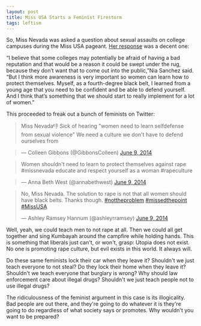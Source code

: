 ```yaml
---
layout: post
title: Miss USA Starts a Feminist Firestorm
tags: leftism
---
```


So, Miss Nevada was asked a question about sexual assaults on college campuses during the Miss USA pageant. [Her response](http://townhall.com/tipsheet/katiepavlich/2014/06/09/feminists-freak-out-over-miss-nevada-suggestion-women-learn-self-defense-n1849213) was a decent one:

 “I believe that some colleges may potentially be afraid of having a bad reputation and that would be a reason it could be swept under the rug, because they don’t want that to come out into the public,”Nia Sanchez said. “But I think more awareness is very important so women can learn how to protect themselves. Myself, as a fourth-degree black belt, I learned from a young age that you need to be confident and be able to defend yourself. And I think that’s something that we should start to really implement for a lot of women.”

This proceeded to freak out a bunch of feminists on Twitter:

> Miss Nevada👎 Sick of hearing "women need to learn selfdefense from sexual violence" We need a culture we don't have to defend ourselves from

> — Colleen Gibbons (@GibbonsColleen) [June 9, 2014](https://twitter.com/GibbonsColleen/statuses/475829474811187200)

> Women shouldn't need to learn to protect themselves against rape #missnevada educate and respect yourself as a woman #rapeculture

> — Anna Beth West (@annabethwest) [June 9, 2014](https://twitter.com/annabethwest/statuses/475833577611866112)

<blockquote class="twitter-tweet tw-align-center" data-lang="en"><p lang="en" dir="ltr">No, Miss Nevada. The solution to rape is not that all women should have black belts. Thanks though. <a href="https://twitter.com/hashtag/nottheproblem?src=hash&amp;ref_src=twsrc%5Etfw">#nottheproblem</a> <a href="https://twitter.com/hashtag/missedthepoint?src=hash&amp;ref_src=twsrc%5Etfw">#missedthepoint</a> <a href="https://twitter.com/hashtag/MissUSA?src=hash&amp;ref_src=twsrc%5Etfw">#MissUSA</a></p>&mdash; Ashley Ramsey Hannum (@ashleyrramsey) <a href="https://twitter.com/ashleyrramsey/status/475829207516188674?ref_src=twsrc%5Etfw">June 9, 2014</a></blockquote>
<script async src="https://platform.twitter.com/widgets.js" charset="utf-8"></script>

Well, yeah, we could teach men to not rape at all. Then we could all get together and sing Kumbayah around the campfire while holding hands. This is something that liberals just can't, or won't, grasp:  Utopia does not exist. No one is promoting rape culture, but evil exists in this world. It always will.

Do these same feminists lock their car when they leave it? Shouldn't we just teach everyone to not steal? Do they lock their home when they leave it? Shouldn't we teach everyone that burglary is wrong? Why should law enforcement care about illegal drugs? Shouldn't we just teach people not to use illegal drugs?

The ridiculousness of the feminist argument in this case is its illogicality. Bad people are out there, and they're going to do whatever it is they're going to do regardless of what society says or promotes. Why wouldn't you want to be prepared?
